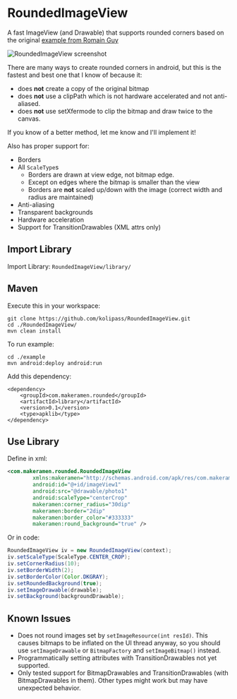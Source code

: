 RoundedImageView
================

A fast ImageView (and Drawable) that supports rounded corners based on the original [example from Romain Guy](http://www.curious-creature.org/2012/12/11/android-recipe-1-image-with-rounded-corners/)

![RoundedImageView screenshot](https://raw.github.com/makeramen/RoundedImageView/master/screenshot.png)

There are many ways to create rounded corners in android, but this is the fastest and best one that I know of because it:
* does **not** create a copy of the original bitmap
* does **not** use a clipPath which is not hardware accelerated and not anti-aliased.
* does **not** use setXfermode to clip the bitmap and draw twice to the canvas.

If you know of a better method, let me know and I'll implement it!

Also has proper support for:
* Borders
* All `ScaleType`s
  * Borders are drawn at view edge, not bitmap edge.
  * Except on edges where the bitmap is smaller than the view
  * Borders are **not** scaled up/down with the image (correct width and radius are maintained)
* Anti-aliasing
* Transparent backgrounds
* Hardware acceleration
* Support for TransitionDrawables (XML attrs only)


Import Library
----

Import Library: `RoundedImageView/library/`

Maven
----
Execute this in your workspace:
```
git clone https://github.com/kolipass/RoundedImageView.git
cd ./RoundedImageView/
mvn clean install
```
To run example:
````
cd ./example
mvn android:deploy android:run
````
Add this dependency:
```
<dependency>
    <groupId>com.makeramen.rounded</groupId>
    <artifactId>library</artifactId>
    <version>0.1</version>
    <type>apklib</type>
</dependency>
```

Use Library
----
Define in xml:

```xml
<com.makeramen.rounded.RoundedImageView
        xmlns:makeramen="http://schemas.android.com/apk/res/com.makeramen.rounded.RoundedImageView"
        android:id="@+id/imageView1"
        android:src="@drawable/photo1"
        android:scaleType="centerCrop"
        makeramen:corner_radius="30dip"
        makeramen:border="2dip"
        makeramen:border_color="#333333"
        makeramen:round_background="true" />
```

Or in code:

```java
RoundedImageView iv = new RoundedImageView(context);
iv.setScaleType(ScaleType.CENTER_CROP);
iv.setCornerRadius(10);
iv.setBorderWidth(2);
iv.setBorderColor(Color.DKGRAY);
iv.setRoundedBackground(true);
iv.setImageDrawable(drawable);
iv.setBackground(backgroundDrawable);
```

Known Issues
--------------------------------------
* Does not round images set by `setImageResource(int resId)`. This causes bitmaps to be inflated on the UI thread anyway, so you should use `setImageDrawable` or `BitmapFactory` and `setImageBitmap()` instead.
* Programmatically setting attributes with TransitionDrawables not yet supported.
* Only tested support for BitmapDrawables and TransitionDrawables (with BitmapDrawables in them). Other types might work but may have unexpected behavior.
